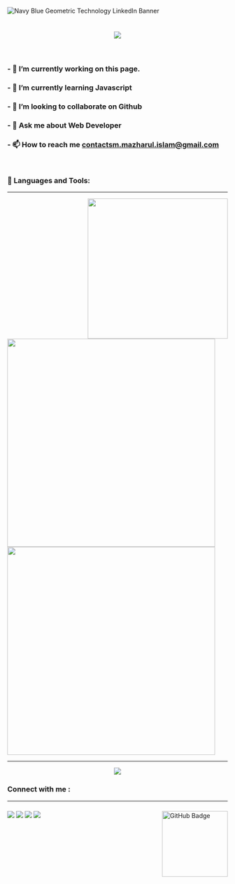 



 
![Navy Blue Geometric Technology LinkedIn Banner](https://github.com/sm-mazharul-islam/sm-mazharul-islam/assets/86628554/b5bbaf8a-f3d9-481c-9a20-a2a1d0b50edd)




<h1 align="center">
<img src="https://readme-typing-svg.herokuapp.com/?font=poppins&size=35&center=true&vCenter=true&width=500&height=70&duration=5000&pause=1000&color=4adedd&lines=Hi+There!+👋;+I'm+S.M+Mazharul+Islam"/>
    
</h1>

<br/>


### - 🔭 I’m currently working on this page.
### - 🌱 I’m currently learning Javascript
### - 👯 I’m looking to collaborate on Github
### - 💬 Ask me about Web Developer
### - 📫 How to reach me **contactsm.mazharul.islam@gmail.com**

<br/>


<h3 align="left"> 🚀 Languages and Tools:</h3>

---


<img align="right" width="320px" src="https://github.com/sm-mazharul-islam/sm-mazharul-islam/assets/86628554/b3b3fb62-f1c2-411f-a079-9e817a4d27af"/>
 <br/>
 <br/>
<img align="" width="475" src="https://skillicons.dev/icons?i=js,ts,html,css,bootstrap,tailwind,mui,nodejs&perline=8"/>
<img align="" width="475" src="https://skillicons.dev/icons?i=mongodb,express,firebase,react,redux,nextjs,vscode,github&perline=8"/>

 <br/>
 

---







<div align="center">
 
<img src="https://streak-stats.demolab.com?user=sm-mazharul-islam&theme=gotham&hide_border=true&card_width=550)](https://git.io/streak-stats"/>
</div>
 


###


<div align="left">
    
### Connect with me :

</div>

---

###

<a href="https://github.com/sm-mazharul-islam?tab=followers"><img align="right" style="width: 150;" src="https://img.shields.io/github/followers/sm-mazharul-islam?label=Followers&style=social" alt="GitHub Badge"></a>

###

<div align="left">

<a href = "https://www.linkedin.com/in/sm-mazharul-islam-masum/"><img src="https://img.icons8.com/fluent/48/000000/linkedin.png"/></a>
<a href = "https://faceboook.com/sm.mazharul.islam.2"><img src="https://img.icons8.com/fluent/48/000000/facebook.png"/></a>
<a href = "https://twitter.com/SM_Mazharul_1"><img src="https://github.com/sm-mazharul-islam/sm-mazharul-islam/assets/86628554/9fbb2034-4689-4e51-8213-3e672aad23be"/></a>
<a href = ""><img src="https://github.com/sm-mazharul-islam/sm-mazharul-islam/assets/86628554/9b5d9583-0bdf-4915-b31f-f1d6afc122ce"/></a>
</div>


###

